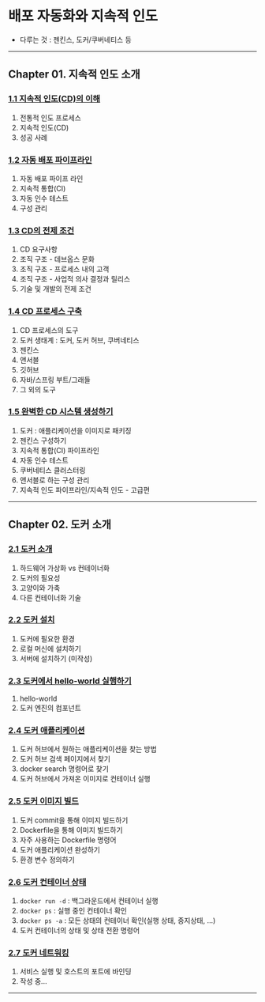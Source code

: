 
# 배포 자동화와 지속적 인도

- 다루는 것 : 젠킨스, 도커/쿠버네티스 등

---

## Chapter 01. 지속적 인도 소개

### <a href="Chapter 01. 지속적 인도 소개/1.1 지속적 인도(CD)의 이해.md" target="_blank">1.1 지속적 인도(CD)의 이해</a>
1) 전통적 인도 프로세스
2) 지속적 인도(CD)
3) 성공 사례

### <a href="Chapter 01. 지속적 인도 소개/1.2 자동 배포 파이프라인.md" target="_blank">1.2 자동 배포 파이프라인</a>
1) 자동 배포 파이프 라인
2) 지속적 통합(CI)
3) 자동 인수 테스트
4) 구성 관리


### <a href="Chapter 01. 지속적 인도 소개/1.3 CD의 전제 조건.md" target="_blank">1.3 CD의 전제 조건</a>
1) CD 요구사항
2) 조직 구조 - 데브옵스 문화
3) 조직 구조 - 프로세스 내의 고객
4) 조직 구조 - 사업적 의사 결정과 릴리스
5) 기술 및 개발의 전제 조건

### <a href="Chapter 01. 지속적 인도 소개/1.4 CD 프로세스 구축.md" target="_blank">1.4 CD 프로세스 구축</a>
1) CD 프로세스의 도구
2) 도커 생태계 : 도커, 도커 허브, 쿠버네티스
3) 젠킨스
4) 앤서블
5) 깃허브
6) 자바/스프링 부트/그래들
7) 그 외의 도구

### <a href="Chapter 01. 지속적 인도 소개/1.5 완벽한 CD 시스템 생성하기.md" target="_blank">1.5 완벽한 CD 시스템 생성하기</a>
1) 도커 : 애플리케이션을 이미지로 패키징
2) 젠킨스 구성하기
3) 지속적 통합(CI) 파이프라인
4) 자동 인수 테스트
5) 쿠버네티스 클러스터링
6) 앤서블로 하는 구성 관리
7) 지속적 인도 파이프라인/지속적 인도 - 고급편

---

## Chapter 02. 도커 소개

### <a href="Chapter 02. 도커 소개/2.1 도커 소개.md" target="_blank">2.1 도커 소개</a>
1) 하드웨어 가상화 vs 컨테이너화
2) 도커의 필요성
3) 고양이와 가축
4) 다른 컨테이너화 기술

### <a href="Chapter 02. 도커 소개/2.2 도커 설치.md" target="_blank">2.2 도커 설치</a>
1) 도커에 필요한 환경
2) 로컬 머신에 설치하기
3) 서버에 설치하기 (미작성)

### <a href="Chapter 02. 도커 소개/2.3 도커에서 hello-world 실행하기.md" target="_blank">2.3 도커에서 hello-world 실행하기</a>
1) hello-world
2) 도커 엔진의 컴포넌트

### <a href="Chapter 02. 도커 소개/2.4 도커 애플리케이션.md" target="_blank">2.4 도커 애플리케이션</a>
1) 도커 허브에서 원하는 애플리케이션을 찾는 방법
2) 도커 허브 검색 페이지에서 찾기
3) docker search 명령어로 찾기
4) 도커 허브에서 가져온 이미지로 컨테이너 실행

### <a href="Chapter 02. 도커 소개/2.5 도커 이미지 빌드.md" target="_blank">2.5 도커 이미지 빌드</a>
1) 도커 commit을 통해 이미지 빌드하기
2) Dockerfile을 통해 이미지 빌드하기
3) 자주 사용하는 Dockerfile 명령어
4) 도커 애플리케이션 완성하기
5) 환경 변수 정의하기

### <a href="Chapter 02. 도커 소개/2.6 도커 컨테이너 상태.md" target="_blank">2.6 도커 컨테이너 상태</a>
1) `docker run -d` : 백그라운드에서 컨테이너 실행
2) `docker ps` : 실행 중인 컨테이너 확인
3) `docker ps -a` : 모든 상태의 컨테이너 확인(실행 상태, 중지상태, ...)
4) 도커 컨테이너의 상태 및 상태 전환 명령어

### <a href="Chapter 02. 도커 소개/2.7 도커 네트워킹.md" target="_blank">2.7 도커 네트워킹</a>
1) 서비스 실행 및 호스트의 포트에 바인딩
2) 작성 중...

---

